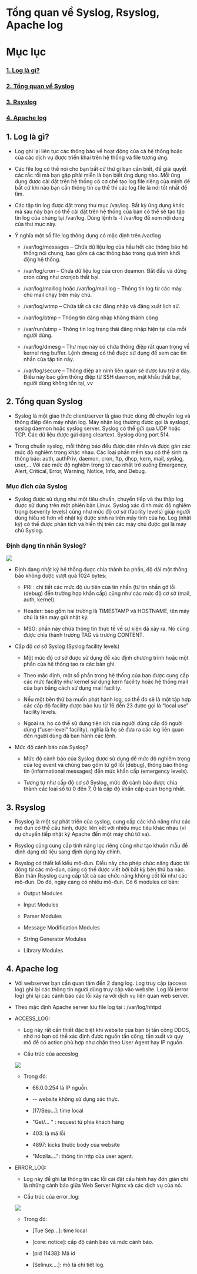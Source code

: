 # Tổng quan về Syslog, Rsyslog, Apache log

# Mục lục

### [1. Log là gì?](https://github.com/phancong0897/Congphan/blob/master/Log/T%E1%BB%95ng%20quan%20v%E1%BB%81%20Syslog%2C%20Rsyslog%2C%20Apache%20log.md#1-log-l%C3%A0-g%C3%AC-1)

### [2. Tổng quan về Syslog](https://github.com/phancong0897/Congphan/blob/master/Log/T%E1%BB%95ng%20quan%20v%E1%BB%81%20Syslog%2C%20Rsyslog%2C%20Apache%20log.md#2-t%E1%BB%95ng-quan-syslog)

### [3. Rsyslog](https://github.com/phancong0897/Congphan/blob/master/Log/T%E1%BB%95ng%20quan%20v%E1%BB%81%20Syslog%2C%20Rsyslog%2C%20Apache%20log.md#3-rsyslog-1)

### [4. Apache log](https://github.com/phancong0897/Congphan/blob/master/Log/T%E1%BB%95ng%20quan%20v%E1%BB%81%20Syslog%2C%20Rsyslog%2C%20Apache%20log.md#4-apache-log-1)

## 1. Log là gì?

- Log ghi lại liên tục các thông báo về hoạt động của cả hệ thống hoặc của các dịch vụ được triển khai trên hệ thống và file tương ứng.

- Các file log có thể nói cho bạn bất cứ thứ gì bạn cần biết, để giải quyết các rắc rối mà bạn gặp phải miễn là bạn biết ứng dụng nào. Mỗi ứng dụng được cài đặt trên hệ thống có cơ chế tạo log file riêng của mình để bất cứ khi nào bạn cần thông tin cụ thể thì các log file là nơi tốt nhất để tìm.

- Các tập tin log được đặt trong thư mục /var/log. Bất kỳ ứng dụng khác mà sau này bạn có thể cài đặt trên hệ thống của bạn có thể sẽ tạo tập tin log của chúng tại /var/log. Dùng lệnh ls -l /var/log để xem nội dung của thư mục này.

- Ý nghĩa một số file log thông dụng có mặc định trên /var/log

    - /var/log/messages – Chứa dữ liệu log của hầu hết các thông báo hệ thống nói chung, bao gồm cả các thông báo trong quá trình khởi động hệ thống.

    - /var/log/cron – Chứa dữ liệu log của cron deamon. Bắt đầu và dừng cron cũng như cronjob thất bại.

    - /var/log/maillog hoặc /var/log/mail.log – Thông tin log từ các máy chủ mail chạy trên máy chủ.

    - /var/log/wtmp – Chứa tất cả các đăng nhập và đăng xuất lịch sử.

    - /var/log/btmp – Thông tin đăng nhập không thành công

    - /var/run/utmp – Thông tin log trạng thái đăng nhập hiện tại của mỗi người dùng.

    - /var/log/dmesg – Thư mục này có chứa thông điệp rất quan trọng về kernel ring buffer. Lệnh dmesg có thể được sử dụng để xem các tin nhắn của tập tin này.

    - /var/log/secure – Thông điệp an ninh liên quan sẽ được lưu trữ ở đây. Điều này bao gồm thông điệp từ SSH daemon, mật khẩu thất bại, người dùng không tồn tại, vv

## 2. Tổng quan Syslog

- Syslog là một giao thức client/server là giao thức dùng để chuyển log và thông điệp đến máy nhận log. Máy nhận log thường được gọi là syslogd, syslog daemon hoặc syslog server. Syslog có thể gửi qua UDP hoặc TCP. Các dữ liệu được gửi dạng cleartext. Syslog dùng port 514.

- Trong chuẩn syslog, mỗi thông báo đều được dán nhãn và được gán các mức độ nghiêm trọng khác nhau. Các loại phần mềm sau có thể sinh ra thông báo: auth, authPriv, daemon, cron, ftp, dhcp, kern, mail, syslog, user,… Với các mức độ nghiêm trọng từ cao nhất trở xuống Emergency, Alert, Critical, Error, Warning, Notice, Info, and Debug.

### Mục đích của Syslog

- Syslog được sử dụng như một tiêu chuẩn, chuyển tiếp và thu thập log được sử dụng trên một phiên bản Linux. Syslog xác định mức độ nghiêm trọng (severity levels) cũng như mức độ cơ sở (facility levels) giúp người dùng hiểu rõ hơn về nhật ký được sinh ra trên máy tính của họ. Log (nhật ký) có thể được phân tích và hiển thị trên các máy chủ được gọi là máy chủ Syslog.

### Định dạng tin nhắn Syslog?

<img src="https://imgur.com/UWD0oNw.png">

- Định dạng nhật ký hệ thống được chia thành ba phần, độ dài một thông báo không được vượt quá 1024 bytes:

    - PRI : chi tiết các mức độ ưu tiên của tin nhắn (từ tin nhắn gỡ lỗi (debug) đến trường hợp khẩn cấp) cũng như các mức độ cơ sở (mail, auth, kernel).

    - Header: bao gồm hai trường là TIMESTAMP và HOSTNAME, tên máy chủ là tên máy gửi nhật ký.

    - MSG: phần này chứa thông tin thực tế về sự kiện đã xảy ra. Nó cũng được chia thành trường TAG và trường CONTENT.

- Cấp độ cơ sở Syslog (Syslog facility levels)

    - Một mức độ cơ sở được sử dụng để xác định chương trình hoặc một phần của hệ thống tạo ra các bản ghi.

    - Theo mặc định, một số phần trong hệ thống của bạn được cung cấp các mức facility như kernel sử dụng kern facility hoặc hệ thống mail của bạn bằng cách sử dụng mail facility.

    - Nếu một bên thứ ba muốn phát hành log, có thể đó sẽ là một tập hợp các cấp độ facility được bảo lưu từ 16 đến 23 được gọi là “local use” facility levels.

    - Ngoài ra, họ có thể sử dụng tiện ích của người dùng cấp độ người dùng (“user-level” facility), nghĩa là họ sẽ đưa ra các log liên quan đến người dùng đã ban hành các lệnh.

- Mức độ cảnh báo của Syslog?

    - Mức độ cảnh báo của Syslog được sử dụng để mức độ nghiêm trọng của log event và chúng bao gồm từ gỡ lỗi (debug), thông báo thông tin (informational messages) đến mức khẩn cấp (emergency levels).

    - Tương tự như cấp độ cơ sở Syslog, mức độ cảnh báo được chia thành các loại số từ 0 đến 7, 0 là cấp độ khẩn cấp quan trọng nhất.

## 3. Rsyslog

- Rsyslog là một sự phát triển của syslog, cung cấp các khả năng như các mô đun có thể cấu hình, được liên kết với nhiều mục tiêu khác nhau (ví dụ chuyển tiếp nhật ký Apache đến một máy chủ từ xa).

- Rsyslog cũng cung cấp tính năng lọc riêng cũng như tạo khuôn mẫu để định dạng dữ liệu sang định dạng tùy chỉnh.

- Rsyslog có thiết kế kiểu mô-đun. Điều này cho phép chức năng được tải động từ các mô-đun, cũng có thể được viết bởi bất kỳ bên thứ ba nào. Bản thân Rsyslog cung cấp tất cả các chức năng không cốt lõi như các mô-đun. Do đó, ngày càng có nhiều mô-đun. Có 6 modules cơ bản:

    - Output Modules

    - Input Modules

    - Parser Modules

    - Message Modification Modules

    - String Generator Modules

    - Library Modules

## 4. Apache log

- Với webserver bạn cần quan tâm đến 2 dạng log. Log truy cập (access log) ghi lại các thông tin người dùng truy cập vào website. Log lỗi (error log) ghi lại các cảnh báo các lỗi xảy ra với dịch vụ liên quan web server.

- Theo mặc định Apache server lưu file log tại : /var/log/hhtpd

- ACCESS_LOG:

    - Log này rất cần thiết đặc biệt khi website của bạn bị tấn công DDOS, nhờ nó bạn có thể xác định được nguồn tần công, tần xuất và quy mô để có action phù hợp như chặn theo User Agent hay IP nguồn.

    - Cấu trúc của acceslog

    <img src="https://imgur.com/05kgBLR.png">

    - Trong đó:

        - 66.0.0.254 là IP nguồn.

        - -- website không sử dụng xác thực.

        - [17/Sep...]: time local

        - "Get/... " : request từ phía khách hàng

        - 403: là mã lỗi

        - 4897: kicks thước body của website

        - "Mozila....": thông tin http của user agent.

- ERROR_LOG:

    - Log này để ghi lại thông tin các lỗi cài đặt cấu hình hay đơn giản chỉ là những cảnh báo giữa Web Server Nginx và các dịch vụ của nó.

    - Cấu trúc của error_log:

    <img src="https://imgur.com/7P88suR.png">

    - Trong đó:

        - [Tue Sep...]: time local

        - [core: notice]: cấp độ cảnh báo và mức cảnh báo.

        - [pid 11438]: Mã id

        - [Selinux....]: mô tả chi tiết log.